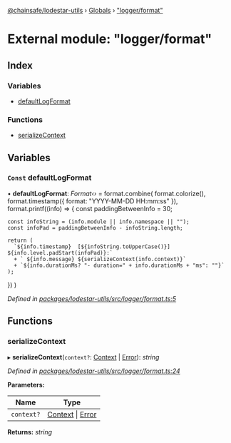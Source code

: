 [@chainsafe/lodestar-utils](../README.md) › [Globals](../globals.md) › ["logger/format"](_logger_format_.md)

# External module: "logger/format"

## Index

### Variables

* [defaultLogFormat](_logger_format_.md#const-defaultlogformat)

### Functions

* [serializeContext](_logger_format_.md#serializecontext)

## Variables

### `Const` defaultLogFormat

• **defaultLogFormat**: *Format‹›* = format.combine(
  format.colorize(),
  format.timestamp({
    format: "YYYY-MM-DD HH:mm:ss"
  }),
  format.printf((info) => {
    const paddingBetweenInfo = 30;

    const infoString = (info.module || info.namespace || "");
    const infoPad = paddingBetweenInfo - infoString.length;

    return (
      `${info.timestamp}  [${infoString.toUpperCase()}] ${info.level.padStart(infoPad)}:`
      + ` ${info.message} ${serializeContext(info.context)}`
      + `${info.durationMs? "- duration=" + info.durationMs + "ms": ""}`
    );
  })
)

*Defined in [packages/lodestar-utils/src/logger/format.ts:5](https://github.com/ChainSafe/lodestar/blob/b76b72d03/packages/lodestar-utils/src/logger/format.ts#L5)*

## Functions

###  serializeContext

▸ **serializeContext**(`context?`: [Context](_logger_interface_.md#context) | [Error](../classes/_assert_.assertionerror.md#static-error)): *string*

*Defined in [packages/lodestar-utils/src/logger/format.ts:24](https://github.com/ChainSafe/lodestar/blob/b76b72d03/packages/lodestar-utils/src/logger/format.ts#L24)*

**Parameters:**

Name | Type |
------ | ------ |
`context?` | [Context](_logger_interface_.md#context) &#124; [Error](../classes/_assert_.assertionerror.md#static-error) |

**Returns:** *string*
